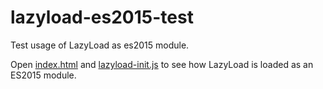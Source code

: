 # lazyload-es2015-test

Test usage of LazyLoad as es2015 module.

Open [index.html](index.html) and [lazyload-init.js](lazyload-init.js) to see how LazyLoad is loaded as an ES2015 module.
